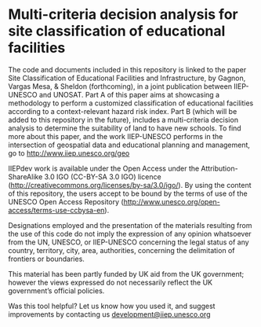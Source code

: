 # Multi-criteria decision analysis for site classification of educational facilities

The code and documents included in this repository is linked to the paper Site Classification of Educational Facilities and Infrastructure, by Gagnon, Vargas Mesa, & Sheldon (forthcoming), in a joint publication between IIEP-UNESCO and UNOSAT. Part A of this paper aims at showcasing a methodology to perform a customized classification of educational facilities according to a context-relevant hazard risk index. Part B (which will be added to this repository in the future), includes a multi-criteria decision analysis to determine the suitability of land to have new schools. To find more about this paper, and the work IIEP-UNESCO performs in the intersection of geospatial data and educational planning and management, go to http://www.iiep.unesco.org/geo

IIEPdev work is available under the Open Access under the Attribution-ShareAlike 3.0 IGO (CC-BY-SA 3.0 IGO) licence (http://creativecommons.org/licenses/by-sa/3.0/igo/). By using the content of this repository, the users accept to be bound by the terms of use of the UNESCO Open Access Repository (http://www.unesco.org/open-access/terms-use-ccbysa-en).

Designations employed and the presentation of the materials resulting from the use of this code do not imply the expression of any opinion whatsoever from the UN, UNESCO, or IIEP-UNESCO concerning the legal status of any country, territory, city, area, authorities, concerning the delimitation of frontiers or boundaries.

This material has been partly funded by UK aid from the UK government; however the views expressed do not necessarily reflect the UK government’s official policies.

Was this tool helpful? Let us know how you used it, and suggest improvements by contacting us development@iiep.unesco.org
